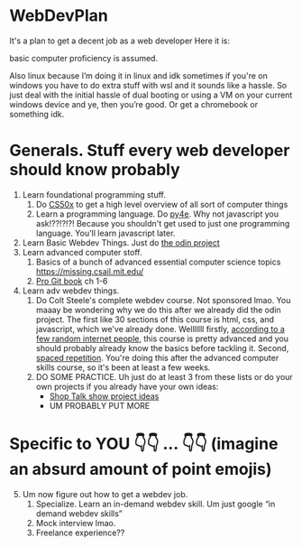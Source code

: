 # WebDevPlan
It's a plan to get a decent job as a web developer
Here it is:

basic computer proficiency is assumed.

Also linux because I’m doing it in linux and idk sometimes if you're on windows you have to do extra stuff with wsl and it sounds like a hassle. So just deal with the initial hassle of dual booting or using a VM on your current windows device and ye, then you’re good. Or get a chromebook or something idk.

# Generals. Stuff every web developer should know probably

1. Learn foundational programming stuff.
   1. Do [CS50x](https://cs50.harvard.edu/x) to get a high level overview of all sort of computer things
   2. Learn a programming language. Do [py4e](https://www.py4e.com/). Why not javascript you ask!??!?!?! Because you shouldn't get used to just one programming language. You'll learn javascript later.
2. Learn Basic Webdev Things. Just do [the odin project](https://www.theodinproject.com/paths/foundations/courses/foundations)
3. Learn advanced computer stoff.
   1. Basics of a bunch of advanced essential computer science topics https://missing.csail.mit.edu/
   2. [Pro Git book](https://git-scm.com/book/en/v2) ch 1-6
4. Learn adv webdev things.
   1. Do Colt Steele's complete webdev course. Not sponsored lmao. You maaay be wondering why we do this after we already did the odin project. The first like 30 sections of this course is html, css, and javascript, which we've already done. Welllllll firstly, [according to a few random internet people](https://www.reddit.com/r/learnprogramming/comments/m2fjfp/colt_steeles_the_web_developer_bootcamp_2021_is/), this course is pretty advanced and you should probably already know the basics before tackling it. Second, [spaced repetition](https://www.gwern.net/Spaced-repetition#literature-review). You're doing this after the advanced computer skills course, so it's been at least a few weeks.
   2. DO SOME PRACTICE. Uh just do at least 3 from these lists or do your own projects if you already have your own ideas:
      - [Shop Talk show project ideas](https://github.com/melanierichards/just-build-websites)
      - UM PROBABLY PUT MORE

# Specific to YOU 👇👇 ... 👇👇 (imagine an absurd amount of point emojis)

5. Um now figure out how to get a webdev job.
   1. Specialize. Learn an in-demand webdev skill. Um just google “in demand webdev skills”
   2. Mock interview lmao.
   3. Freelance experience??
